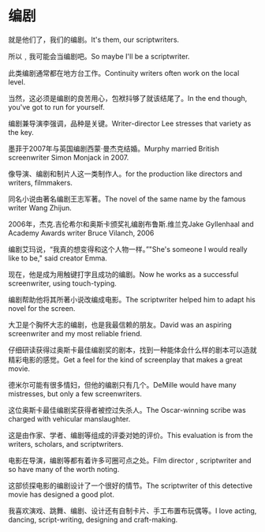 # 编剧

<p><span class="chinese">就是他们了，我们的编剧。</span><span class="english">It's them, our scriptwriters.</span></p>

<p><span class="chinese">所以﹐我可能会当编剧吧。</span><span class="english">So maybe I'll be a scriptwriter.</span></p>

<p><span class="chinese">此类编剧通常都在地方台工作。</span><span class="english">Continuity writers often work on the local level.</span></p>

<p><span class="chinese">当然，这必须是编剧的良苦用心，包袱抖够了就该结尾了。</span><span class="english">In the end though, you've got to run for yourself.</span></p>

<p><span class="chinese">编剧兼导演李强调，品种是关键。</span><span class="english">Writer-director Lee stresses that variety as the key.</span></p>

<p><span class="chinese">墨菲于2007年与英国编剧西蒙·曼杰克结婚。</span><span class="english">Murphy married British screenwriter Simon Monjack in 2007.</span></p>

<p><span class="chinese">像导演、编剧和制片人这一类制作人。</span><span class="english">for the production like directors and writers, filmmakers.</span></p>

<p><span class="chinese">同名小说由著名编剧王志军著。</span><span class="english">The novel of the same name by the famous writer Wang Zhijun.</span></p>

<p><span class="chinese">2006年，杰克.吉伦希尔和奥斯卡颁奖礼编剧布鲁斯.维兰克</span><span class="english">Jake Gyllenhaal and Academy Awards writer Bruce Vilanch, 2006</span></p>

<p><span class="chinese">编剧艾玛说，“我真的想变得和这个人物一样。”</span><span class="english">"She's someone I would really like to be," said creator Emma.</span></p>

<p><span class="chinese">现在，他是成为用触键打字且成功的编剧。</span><span class="english">Now he works as a successful screenwriter, using touch-typing.</span></p>

<p><span class="chinese">编剧帮助他将其所著小说改编成电影。</span><span class="english">The scriptwriter helped him to adapt his novel for the screen.</span></p>

<p><span class="chinese">大卫是个胸怀大志的编剧，也是我最信赖的朋友。</span><span class="english">David was an aspiring screenwriter and my most reliable friend.</span></p>

<p><span class="chinese">仔细研读获得过奥斯卡最佳编剧奖的剧本，找到一种能体会什么样的剧本可以造就精彩电影的感觉。</span><span class="english">Get a feel for the kind of screenplay that makes a great movie.</span></p>

<p><span class="chinese">德米尔可能有很多情妇，但他的编剧只有几个。</span><span class="english">DeMille would have many mistresses, but only a few screenwriters.</span></p>

<p><span class="chinese">这位奥斯卡最佳编剧奖获得者被控过失杀人。</span><span class="english">The Oscar-winning scribe was charged with vehicular manslaughter.</span></p>

<p><span class="chinese">这是由作家、学者、编剧等组成的评委对她的评价。</span><span class="english">This evaluation is from the writers, scholars, and scriptwriters.</span></p>

<p><span class="chinese">电影在导演，编剧等都有着许多可圈可点之处。</span><span class="english">Film director , scriptwriter and so have many of the worth noting.</span></p>

<p><span class="chinese">这部侦探电影的编剧设计了一个很好的情节。</span><span class="english">The scriptwriter of this detective movie has designed a good plot.</span></p>

<p><span class="chinese">我喜欢演戏、跳舞、编剧、设计还有自制卡片、手工布置布玩偶等。</span><span class="english">I love acting, dancing, script-writing, designing and craft-making.</span></p>

